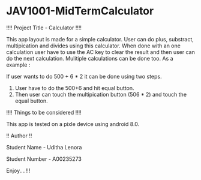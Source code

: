 # JAV1001-MidTermCalculator

!!!! Project Title - Calculator !!!!

This app layout is made for a simple calculator. User can do plus, substract, multipication and divides using this calculator. 
When done with an one calculation user have to use the AC key to clear the result and then user can do the next calculation. 
Mulitiple calculations can be done too. As a example :
  
  If user wants to do 500 + 6  * 2 it can be done using two steps.
  
  1. User have to do the 500+6 and hit equal button.
  2. Then user can touch the multipication button (506 * 2) and touch the equal button.
  
  
!!!! Things to be considered !!!!

This app is tested on a pixle device using android 8.0.

!! Author !!

Student Name - Uditha Lenora

Student Number - A00235273

Enjoy....!!!
